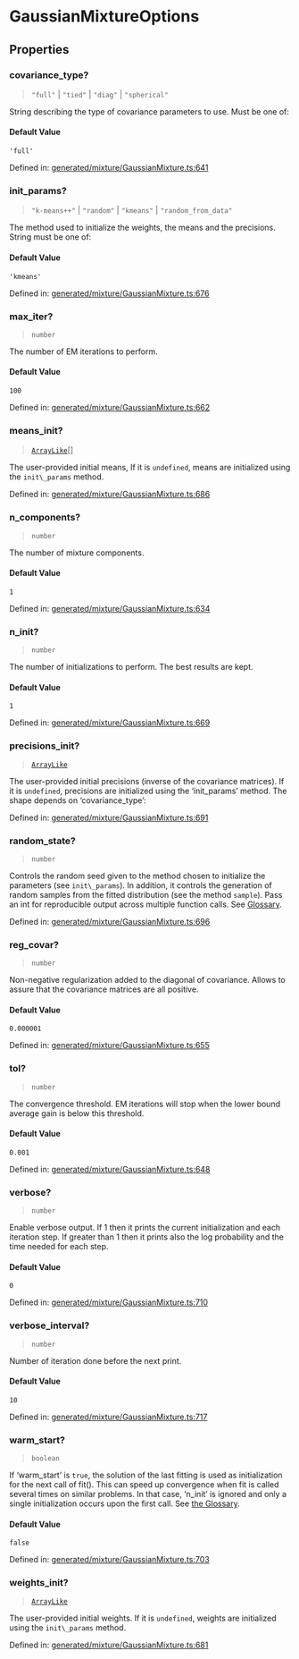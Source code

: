 # GaussianMixtureOptions

## Properties

### covariance\_type?

> `"full"` \| `"tied"` \| `"diag"` \| `"spherical"`

String describing the type of covariance parameters to use. Must be one of:

#### Default Value

`'full'`

Defined in:  [generated/mixture/GaussianMixture.ts:641](https://github.com/transitive-bullshit/scikit-learn-ts/blob/92ab806/packages/sklearn/src/generated/mixture/GaussianMixture.ts#L641)

### init\_params?

> `"k-means++"` \| `"random"` \| `"kmeans"` \| `"random_from_data"`

The method used to initialize the weights, the means and the precisions. String must be one of:

#### Default Value

`'kmeans'`

Defined in:  [generated/mixture/GaussianMixture.ts:676](https://github.com/transitive-bullshit/scikit-learn-ts/blob/92ab806/packages/sklearn/src/generated/mixture/GaussianMixture.ts#L676)

### max\_iter?

> `number`

The number of EM iterations to perform.

#### Default Value

`100`

Defined in:  [generated/mixture/GaussianMixture.ts:662](https://github.com/transitive-bullshit/scikit-learn-ts/blob/92ab806/packages/sklearn/src/generated/mixture/GaussianMixture.ts#L662)

### means\_init?

> [`ArrayLike`](../types/ArrayLike.md)[]

The user-provided initial means, If it is `undefined`, means are initialized using the `init\_params` method.

Defined in:  [generated/mixture/GaussianMixture.ts:686](https://github.com/transitive-bullshit/scikit-learn-ts/blob/92ab806/packages/sklearn/src/generated/mixture/GaussianMixture.ts#L686)

### n\_components?

> `number`

The number of mixture components.

#### Default Value

`1`

Defined in:  [generated/mixture/GaussianMixture.ts:634](https://github.com/transitive-bullshit/scikit-learn-ts/blob/92ab806/packages/sklearn/src/generated/mixture/GaussianMixture.ts#L634)

### n\_init?

> `number`

The number of initializations to perform. The best results are kept.

#### Default Value

`1`

Defined in:  [generated/mixture/GaussianMixture.ts:669](https://github.com/transitive-bullshit/scikit-learn-ts/blob/92ab806/packages/sklearn/src/generated/mixture/GaussianMixture.ts#L669)

### precisions\_init?

> [`ArrayLike`](../types/ArrayLike.md)

The user-provided initial precisions (inverse of the covariance matrices). If it is `undefined`, precisions are initialized using the ‘init\_params’ method. The shape depends on ‘covariance\_type’:

Defined in:  [generated/mixture/GaussianMixture.ts:691](https://github.com/transitive-bullshit/scikit-learn-ts/blob/92ab806/packages/sklearn/src/generated/mixture/GaussianMixture.ts#L691)

### random\_state?

> `number`

Controls the random seed given to the method chosen to initialize the parameters (see `init\_params`). In addition, it controls the generation of random samples from the fitted distribution (see the method `sample`). Pass an int for reproducible output across multiple function calls. See [Glossary](../../glossary.html#term-random_state).

Defined in:  [generated/mixture/GaussianMixture.ts:696](https://github.com/transitive-bullshit/scikit-learn-ts/blob/92ab806/packages/sklearn/src/generated/mixture/GaussianMixture.ts#L696)

### reg\_covar?

> `number`

Non-negative regularization added to the diagonal of covariance. Allows to assure that the covariance matrices are all positive.

#### Default Value

`0.000001`

Defined in:  [generated/mixture/GaussianMixture.ts:655](https://github.com/transitive-bullshit/scikit-learn-ts/blob/92ab806/packages/sklearn/src/generated/mixture/GaussianMixture.ts#L655)

### tol?

> `number`

The convergence threshold. EM iterations will stop when the lower bound average gain is below this threshold.

#### Default Value

`0.001`

Defined in:  [generated/mixture/GaussianMixture.ts:648](https://github.com/transitive-bullshit/scikit-learn-ts/blob/92ab806/packages/sklearn/src/generated/mixture/GaussianMixture.ts#L648)

### verbose?

> `number`

Enable verbose output. If 1 then it prints the current initialization and each iteration step. If greater than 1 then it prints also the log probability and the time needed for each step.

#### Default Value

`0`

Defined in:  [generated/mixture/GaussianMixture.ts:710](https://github.com/transitive-bullshit/scikit-learn-ts/blob/92ab806/packages/sklearn/src/generated/mixture/GaussianMixture.ts#L710)

### verbose\_interval?

> `number`

Number of iteration done before the next print.

#### Default Value

`10`

Defined in:  [generated/mixture/GaussianMixture.ts:717](https://github.com/transitive-bullshit/scikit-learn-ts/blob/92ab806/packages/sklearn/src/generated/mixture/GaussianMixture.ts#L717)

### warm\_start?

> `boolean`

If ‘warm\_start’ is `true`, the solution of the last fitting is used as initialization for the next call of fit(). This can speed up convergence when fit is called several times on similar problems. In that case, ‘n\_init’ is ignored and only a single initialization occurs upon the first call. See [the Glossary](../../glossary.html#term-warm_start).

#### Default Value

`false`

Defined in:  [generated/mixture/GaussianMixture.ts:703](https://github.com/transitive-bullshit/scikit-learn-ts/blob/92ab806/packages/sklearn/src/generated/mixture/GaussianMixture.ts#L703)

### weights\_init?

> [`ArrayLike`](../types/ArrayLike.md)

The user-provided initial weights. If it is `undefined`, weights are initialized using the `init\_params` method.

Defined in:  [generated/mixture/GaussianMixture.ts:681](https://github.com/transitive-bullshit/scikit-learn-ts/blob/92ab806/packages/sklearn/src/generated/mixture/GaussianMixture.ts#L681)
